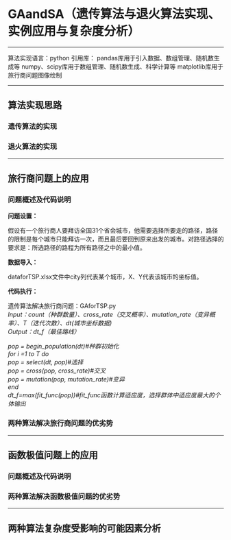 # GAandSA（遗传算法与退火算法实现、实例应用与复杂度分析）
***
算法实现语言：python
引用库：
pandas库用于引入数据、数组管理、随机数生成等
numpy、scipy库用于数组管理、随机数生成、科学计算等
matplotlib库用于旅行商问题图像绘制
***
## 算法实现思路
### 遗传算法的实现
### 退火算法的实现
***
## 旅行商问题上的应用
### 问题概述及代码说明
<strong>问题设置：</strong>

假设有一个旅行商人要拜访全国31个省会城市，他需要选择所要走的路径，路径的限制是每个城市只能拜访一次，而且最后要回到原来出发的城市。对路径选择的要求是：所选路径的路程为所有路径之中的最小值。

<strong>数据导入：</strong>

dataforTSP.xlsx文件中city列代表某个城市，X、Y代表该城市的坐标值。

<strong>代码执行：</strong>

遗传算法解决旅行商问题：GAforTSP.py  
<em>Input：count（种群数量）、cross_rate（交叉概率）、mutation_rate（变异概率）、T（迭代次数）、dt(城市坐标数据)  
Output：dt_f（最佳路线）  
 
pop = begin_population(dt)#种群初始化  
    for i =1 to T do  
        pop = select(dt, pop)#选择  
        pop = cross(pop, cross_rate)#交叉  
        pop = mutation(pop, mutation_rate)#变异  
    end  
dt_f=max(fit_func(pop))#fit_func函数计算适应度，选择群体中适应度最大的个体输出</em>

### 两种算法解决旅行商问题的优劣势
***
## 函数极值问题上的应用
### 问题概述及代码说明
### 两种算法解决函数极值问题的优劣势
***
## 两种算法复杂度受影响的可能因素分析